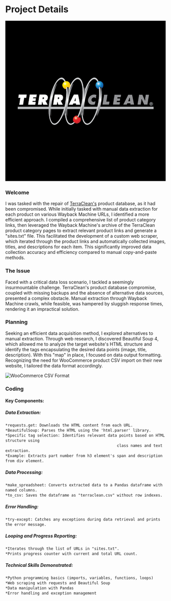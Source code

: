 # Project Details

![TerraClean](https://github.com/dannydiaz17/terraclean/blob/main/terraclean.png)

### Welcome

I was tasked with the repair of [TerraClean's](https://terraclean.net) product database, as it had been compromised.
While initially tasked with manual data extraction for each product on various Wayback Machine URLs, I identified a more efficient approach. I compiled a comprehensive list of product category links, then leveraged the Wayback Machine's archive of the TerraClean product category pages to extract relevant product links and generate a "sites.txt" file. This facilitated the development of a custom web scraper, which iterated through the product links and automatically collected images, titles, and descriptions for each item. This significantly improved data collection accuracy and efficiency compared to manual copy-and-paste methods.

### The Issue

Faced with a critical data loss scenario, I tackled a seemingly insurmountable challenge. TerraClean's product database compromise, coupled with missing backups and the absence of alternative data sources, presented a complex obstacle. Manual extraction through Wayback Machine crawls, while feasible, was hampered by sluggish response times, rendering it an impractical solution.

### Planning

Seeking an efficient data acquisition method, I explored alternatives to manual extraction. Through web research, I discovered Beautiful Soup 4, which allowed me to analyze the target website's HTML structure and identify the tags encapsulating the desired data points (image, title, description). With this "map" in place, I focused on data output formatting. Recognizing the need for WooCommerce product CSV import on their new website, I tailored the data format accordingly.

![WooCommerce CSV Format](https://woo.com/document/product-csv-import-suite-column-header-reference/)

### Coding

#### Key Components:

##### Data Extraction:
	*requests.get: Downloads the HTML content from each URL.
	*BeautifulSoup: Parses the HTML using the 'html.parser' library.
	*Specific tag selection: Identifies relevant data points based on HTML structure using
													 class names and text extraction.
	*Example: Extracts part number from h3 element's span and description from div element.
##### Data Processing:
	*make_spreadsheet: Converts extracted data to a Pandas dataframe with named columns.
	*to_csv: Saves the dataframe as "terraclean.csv" without row indexes.
##### Error Handling:
	*try-except: Catches any exceptions during data retrieval and prints the error message.
##### Looping and Progress Reporting:
	*Iterates through the list of URLs in "sites.txt".
	*Prints progress counter with current and total URL count.
##### Technical Skills Demonstrated:
	*Python programming basics (imports, variables, functions, loops)
	*Web scraping with requests and Beautiful Soup
	*Data manipulation with Pandas
	*Error handling and exception management



